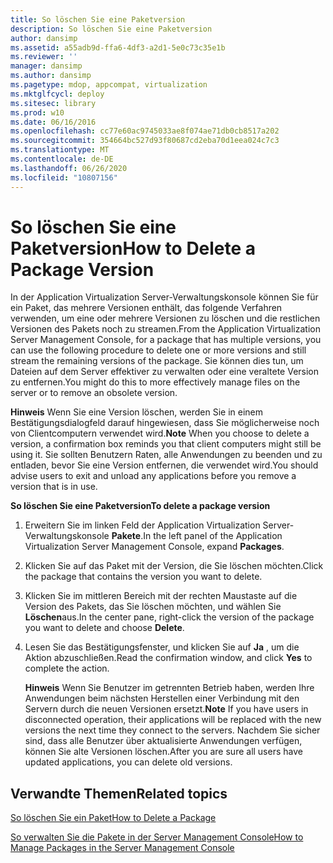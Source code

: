 ```yaml
---
title: So löschen Sie eine Paketversion
description: So löschen Sie eine Paketversion
author: dansimp
ms.assetid: a55adb9d-ffa6-4df3-a2d1-5e0c73c35e1b
ms.reviewer: ''
manager: dansimp
ms.author: dansimp
ms.pagetype: mdop, appcompat, virtualization
ms.mktglfcycl: deploy
ms.sitesec: library
ms.prod: w10
ms.date: 06/16/2016
ms.openlocfilehash: cc77e60ac9745033ae8f074ae71db0cb8517a202
ms.sourcegitcommit: 354664bc527d93f80687cd2eba70d1eea024c7c3
ms.translationtype: MT
ms.contentlocale: de-DE
ms.lasthandoff: 06/26/2020
ms.locfileid: "10807156"
---
```

# <span data-ttu-id="69047-103">So löschen Sie eine Paketversion</span><span class="sxs-lookup"><span data-stu-id="69047-103">How to Delete a Package Version</span></span>


<span data-ttu-id="69047-104">In der Application Virtualization Server-Verwaltungskonsole können Sie für ein Paket, das mehrere Versionen enthält, das folgende Verfahren verwenden, um eine oder mehrere Versionen zu löschen und die restlichen Versionen des Pakets noch zu streamen.</span><span class="sxs-lookup"><span data-stu-id="69047-104">From the Application Virtualization Server Management Console, for a package that has multiple versions, you can use the following procedure to delete one or more versions and still stream the remaining versions of the package.</span></span> <span data-ttu-id="69047-105">Sie können dies tun, um Dateien auf dem Server effektiver zu verwalten oder eine veraltete Version zu entfernen.</span><span class="sxs-lookup"><span data-stu-id="69047-105">You might do this to more effectively manage files on the server or to remove an obsolete version.</span></span>

<span data-ttu-id="69047-106">**Hinweis**  Wenn Sie eine Version löschen, werden Sie in einem Bestätigungsdialogfeld darauf hingewiesen, dass Sie möglicherweise noch von Clientcomputern verwendet wird.</span><span class="sxs-lookup"><span data-stu-id="69047-106">**Note** When you choose to delete a version, a confirmation box reminds you that client computers might still be using it.</span></span> <span data-ttu-id="69047-107">Sie sollten Benutzern Raten, alle Anwendungen zu beenden und zu entladen, bevor Sie eine Version entfernen, die verwendet wird.</span><span class="sxs-lookup"><span data-stu-id="69047-107">You should advise users to exit and unload any applications before you remove a version that is in use.</span></span>

 

**<span data-ttu-id="69047-108">So löschen Sie eine Paketversion</span><span class="sxs-lookup"><span data-stu-id="69047-108">To delete a package version</span></span>**

1.  <span data-ttu-id="69047-109">Erweitern Sie im linken Feld der Application Virtualization Server-Verwaltungskonsole **Pakete**.</span><span class="sxs-lookup"><span data-stu-id="69047-109">In the left panel of the Application Virtualization Server Management Console, expand **Packages**.</span></span>

2.  <span data-ttu-id="69047-110">Klicken Sie auf das Paket mit der Version, die Sie löschen möchten.</span><span class="sxs-lookup"><span data-stu-id="69047-110">Click the package that contains the version you want to delete.</span></span>

3.  <span data-ttu-id="69047-111">Klicken Sie im mittleren Bereich mit der rechten Maustaste auf die Version des Pakets, das Sie löschen möchten, und wählen Sie **Löschen**aus.</span><span class="sxs-lookup"><span data-stu-id="69047-111">In the center pane, right-click the version of the package you want to delete and choose **Delete**.</span></span>

4.  <span data-ttu-id="69047-112">Lesen Sie das Bestätigungsfenster, und klicken Sie auf **Ja** , um die Aktion abzuschließen.</span><span class="sxs-lookup"><span data-stu-id="69047-112">Read the confirmation window, and click **Yes** to complete the action.</span></span>

    <span data-ttu-id="69047-113">**Hinweis**  Wenn Sie Benutzer im getrennten Betrieb haben, werden Ihre Anwendungen beim nächsten Herstellen einer Verbindung mit den Servern durch die neuen Versionen ersetzt.</span><span class="sxs-lookup"><span data-stu-id="69047-113">**Note** If you have users in disconnected operation, their applications will be replaced with the new versions the next time they connect to the servers.</span></span> <span data-ttu-id="69047-114">Nachdem Sie sicher sind, dass alle Benutzer über aktualisierte Anwendungen verfügen, können Sie alte Versionen löschen.</span><span class="sxs-lookup"><span data-stu-id="69047-114">After you are sure all users have updated applications, you can delete old versions.</span></span>

     

## <span data-ttu-id="69047-115">Verwandte Themen</span><span class="sxs-lookup"><span data-stu-id="69047-115">Related topics</span></span>


[<span data-ttu-id="69047-116">So löschen Sie ein Paket</span><span class="sxs-lookup"><span data-stu-id="69047-116">How to Delete a Package</span></span>](how-to-delete-a-packageserver.md)

[<span data-ttu-id="69047-117">So verwalten Sie die Pakete in der Server Management Console</span><span class="sxs-lookup"><span data-stu-id="69047-117">How to Manage Packages in the Server Management Console</span></span>](how-to-manage-packages-in-the-server-management-console.md)

 

 





